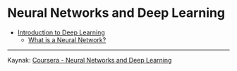# Neural Networks and Deep Learning

 - [Introduction to Deep Learning](/Introduction-to-Deep-Learning)
	 - [What is a Neural Network?](/Introduction-to-Deep-Learning/What-is-a-Neural-Network.md)


---
Kaynak: [Coursera - Neural Networks and Deep Learning](https://www.coursera.org/learn/neural-networks-deep-learning/)
